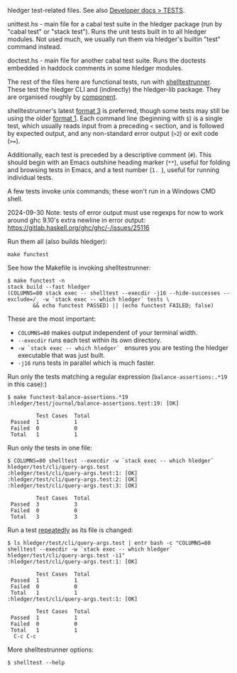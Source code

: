 hledger test-related files. See also [Developer docs > TESTS].

unittest.hs - main file for a cabal test suite in the hledger package
(run by "cabal test" or "stack test"). Runs the unit tests built in to
all hledger modules. Not used much, we usually run them via hledger's
builtin "test" command instead.

doctest.hs - main file for another cabal test suite. Runs the doctests
embedded in haddock comments in some hledger modules.

The rest of the files here are functional tests, run with [shelltestrunner].
These test the hledger CLI and (indirectly) the hledger-lib package.
They are organised roughly by [component].

shelltestrunner's latest [format 3] is preferred,
though some tests may still be using the older [format 1].
Each command line (beginning with `$`) is a single test,
which usually reads input from a preceding `<` section,
and is followed by expected output,
and any non-standard error output (`>2`) or exit code (`>=`).

Additionally, each test is preceded by a descriptive comment (`#`).
This should begin with an Emacs outshine heading marker (` ** `),
useful for folding and browsing tests in Emacs,
and a test number (`1. `), useful for running individual tests.

A few tests invoke unix commands; these won't run in a Windows CMD shell.

2024-09-30 Note: tests of error output must use regexps for now to work
around ghc 9.10's extra newline in error output: https://gitlab.haskell.org/ghc/ghc/-/issues/25116

[Developer docs > TESTS]: https://hledger.org/TESTS.html
[component]: https://hledger.org/CONTRIBUTING.html#components
[shelltestrunner]: https://github.com/simonmichael/shelltestrunner#readme
[format 1]: https://github.com/simonmichael/shelltestrunner#format-1
[format 3]: https://github.com/simonmichael/shelltestrunner#format-3


Run them all (also builds hledger):

    make functest

See how the Makefile is invoking shelltestrunner:

    $ make functest -n
    stack build --fast hledger
    (COLUMNS=80 stack exec -- shelltest --execdir -j16 --hide-successes --exclude=/_ -w `stack exec -- which hledger` tests \
            && echo functest PASSED) || (echo functest FAILED; false)

These are the most important:

- `COLUMNS=80` makes output independent of your terminal width.
- `--execdir` runs each test within its own directory.
- ``-w `stack exec -- which hledger` `` ensures you are testing the hledger executable that was just built.
- `-j16` runs tests in parallel which is much faster.

Run only the tests matching a regular expression (`balance-assertions:.*19` in this case):)

    $ make functest-balance-assertions.*19
    :hledger/test/journal/balance-assertions.test:19: [OK]

             Test Cases  Total      
     Passed  1           1          
     Failed  0           0          
     Total   1           1          

Run only the tests in one file:

    $ COLUMNS=80 shelltest --execdir -w `stack exec -- which hledger` hledger/test/cli/query-args.test
    :hledger/test/cli/query-args.test:1: [OK]
    :hledger/test/cli/query-args.test:2: [OK]
    :hledger/test/cli/query-args.test:3: [OK]

             Test Cases  Total      
     Passed  3           3          
     Failed  0           0          
     Total   3           3          

Run a test [repeatedly](http://eradman.com/entrproject/) as its file is changed:

    $ ls hledger/test/cli/query-args.test | entr bash -c "COLUMNS=80 shelltest --execdir -w `stack exec -- which hledger` hledger/test/cli/query-args.test -i1"
    :hledger/test/cli/query-args.test:1: [OK]

             Test Cases  Total      
     Passed  1           1          
     Failed  0           0          
     Total   1           1          
    :hledger/test/cli/query-args.test:1: [OK]

             Test Cases  Total      
     Passed  1           1          
     Failed  0           0          
     Total   1           1          
      C-c C-c

More shelltestrunner options:

    $ shelltest --help

